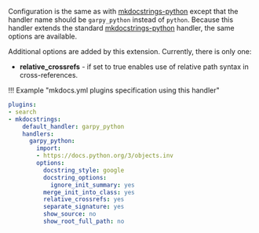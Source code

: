 Configuration is the same as with [mkdocstrings-python][] except
that the handler name should be `garpy_python` instead of `python`. Because
this handler extends the standard [mkdocstrings-python][] handler, the same options are
available.

Additional options are added by this extension. Currently, there is only one:

* **relative_crossrefs** - if set to true enables use of relative path syntax in
    cross-references.

!!! Example "mkdocs.yml plugins specification using this handler"

```yaml
plugins:
- search
- mkdocstrings:
    default_handler: garpy_python
    handlers:
      garpy_python:
        import:
        - https://docs.python.org/3/objects.inv
        options:
          docstring_style: google
          docstring_options:
            ignore_init_summary: yes
          merge_init_into_class: yes
          relative_crossrefs: yes
          separate_signature: yes
          show_source: no
          show_root_full_path: no
```

[mkdocstrings-python]: https://mkdocstrings.github.io/python/
